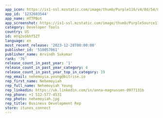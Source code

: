 ```yaml
---
app_icon: https://is1-ssl.mzstatic.com/image/thumb/Purple116/v4/8d/54/8b/8d548b30-19bb-aa1f-a922-c109b2f9ec41/AppIcon-0-0-1x_U007emarketing-0-10-0-sRGB-85-220.png/1024x1024bb.png
app_id: '1232603544'
app_name: HTTPBot
app_screenshot: https://is1-ssl.mzstatic.com/image/thumb/PurpleSource114/v4/d2/4d/8f/d24d8f55-444d-d6e3-1475-8263dc59c5bc/566c8032-1ee3-474b-bedd-0d2e0ece295c_1-6.5_inch_-_iPhone_XS_Max-frameless_iphone_requests.jpg/1242x2688bb.png
category: Developer Tools
country: US
id: mYq2oSbhf5ZT
language: en
most_recent_release: '2023-12-28T00:00:00'
publisher_id: '510057061'
publisher_name: Arvindh Sukumar
rank: '76'
release_count_in_past_year: '1'
release_count_in_past_year_category: 4
release_count_in_past_year_top_in_category: 19
rep_email: nehemoyia.young@bitrise.io
rep_first_name: Nehemoyiah
rep_full_name: Nehemoyiah Young
rep_linkedin: https://uk.linkedin.com/in/anna-magnussen-0977131b
rep_phone: +1 512-577-4531
rep_photo: nehemoyiah.jpg
rep_title: Business Development Rep
store: itunes_connect
---
```

